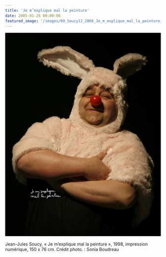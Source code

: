 ```yaml
---
title: 'Je m’explique mal la peinture'
date: 2005-01-26 00:00:00
featured_image: '/images/09_SoucyJJ_2008_Je_m_explique_mal_la_peinture_CAC.JPG'
---
```


![](/images/09_SoucyJJ_2008_Je_m_explique_mal_la_peinture_CAC.JPG)

Jean-Jules Soucy, « Je m’explique mal la peinture », 1998, impression numérique, 150 x 76 cm. Crédit photo. : Sonia Boudreau
